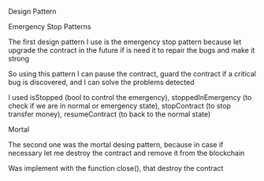 Design Pattern

Emergency Stop Patterns

The first design pattern I use is the emergency stop pattern because let upgrade the contract in the future if is need it to repair the bugs and make it strong

So using this pattern I can pause the contract, guard the contract if a critical bug is discovered, and I can solve the problems detected

I used isStopped (bool to control the emergency), stoppedInEmergency (to check if we are in normal or emergency state), stopContract (to stop transfer money), resumeContract (to back to the normal state)

Mortal

The second one was the mortal desing pattern, because in case if necessary let me destroy the contract and remove it from the blockchain

Was implement with the function close(), that destroy the contract